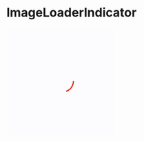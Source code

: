 # ImageLoaderIndicator
 ![image](https://github.com/Hogantry/ImageLoaderIndicator/blob/master/screenshot/1434093663168880.gif)
